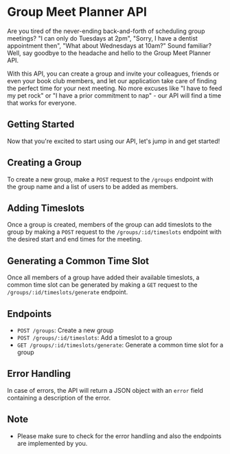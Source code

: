 # Group Meet Planner API

Are you tired of the never-ending back-and-forth of scheduling group meetings? "I can only do Tuesdays at 2pm", "Sorry, I have a dentist appointment then", "What about Wednesdays at 10am?" Sound familiar? Well, say goodbye to the headache and hello to the Group Meet Planner API.

With this API, you can create a group and invite your colleagues, friends or even your book club members, and let our application take care of finding the perfect time for your next meeting. No more excuses like "I have to feed my pet rock" or "I have a prior commitment to nap" - our API will find a time that works for everyone.

## Getting Started
Now that you're excited to start using our API, let's jump in and get started!
## Creating a Group

To create a new group, make a `POST` request to the `/groups` endpoint with the group name and a list of users to be added as members.

## Adding Timeslots

Once a group is created, members of the group can add timeslots to the group by making a `POST` request to the `/groups/:id/timeslots` endpoint with the desired start and end times for the meeting.

## Generating a Common Time Slot

Once all members of a group have added their available timeslots, a common time slot can be generated by making a `GET` request to the `/groups/:id/timeslots/generate` endpoint.

## Endpoints

- `POST /groups`: Create a new group
- `POST /groups/:id/timeslots`: Add a timeslot to a group
- `GET /groups/:id/timeslots/generate`: Generate a common time slot for a group

## Error Handling

In case of errors, the API will return a JSON object with an `error` field containing a description of the error.

## Note

- Please make sure to check for the error handling and also the endpoints are implemented by you.
